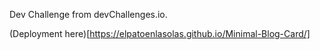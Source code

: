 Dev Challenge from devChallenges.io.


(Deployment here)[https://elpatoenlasolas.github.io/Minimal-Blog-Card/]
